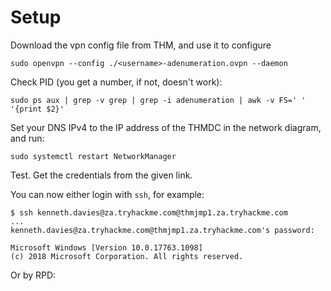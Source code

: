 # Setup

Download the vpn config file from THM, and use it to configure 

    sudo openvpn --config ./<username>-adenumeration.ovpn --daemon

Check PID (you get a number, if not, doesn't work):

    sudo ps aux | grep -v grep | grep -i adenumeration | awk -v FS=' ' '{print $2}'

Set your DNS IPv4 to the IP address of the THMDC in the network diagram, and run:

    sudo systemctl restart NetworkManager

Test. Get the credentials from the given link.

You can now either login with `ssh`, for example:

    $ ssh kenneth.davies@za.tryhackme.com@thmjmp1.za.tryhackme.com 
    ...
    kenneth.davies@za.tryhackme.com@thmjmp1.za.tryhackme.com's password: 
    
    Microsoft Windows [Version 10.0.17763.1098]
    (c) 2018 Microsoft Corporation. All rights reserved.

Or by RPD:

